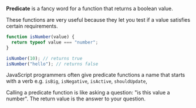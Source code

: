 **Predicate** is a fancy word for a function that returns a boolean value.

These functions are very useful because they let you test if a value satisfies certain requirements.

```js
function isNumber(value) {
  return typeof value === "number";
}

isNumber(10); // returns true
isNumber("hello"); // returns false
```

JavaScript programmers often give predicate functions a name that starts with a verb e.g. `isBig`, `isNegative`, `isActive`, `shouldUpdate`,

Calling a predicate function is like asking a question: "is this value a number". The return value is the answer to your question.
